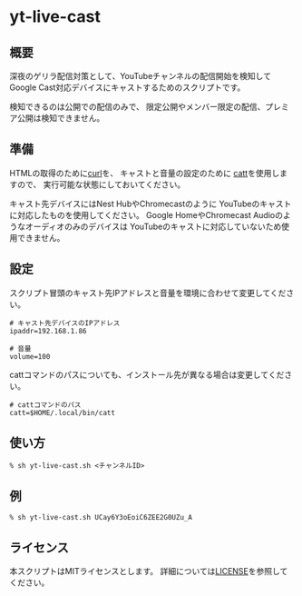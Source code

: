 # yt-live-cast

## 概要

深夜のゲリラ配信対策として、YouTubeチャンネルの配信開始を検知して
Google Cast対応デバイスにキャストするためのスクリプトです。

検知できるのは公開での配信のみで、
限定公開やメンバー限定の配信、プレミア公開は検知できません。

## 準備

HTMLの取得のために[curl](https://curl.se/)を、
キャストと音量の設定のために
[catt](https://github.com/skorokithakis/catt)を使用しますので、
実行可能な状態にしておいてください。

キャスト先デバイスにはNest HubやChromecastのように
YouTubeのキャストに対応したものを使用してください。
Google HomeやChromecast Audioのようなオーディオのみのデバイスは
YouTubeのキャストに対応していないため使用できません。

## 設定

スクリプト冒頭のキャスト先IPアドレスと音量を環境に合わせて変更してください。

    # キャスト先デバイスのIPアドレス
    ipaddr=192.168.1.86
    
    # 音量
    volume=100

cattコマンドのパスについても、インストール先が異なる場合は変更してください。

    # cattコマンドのパス
    catt=$HOME/.local/bin/catt

## 使い方

    % sh yt-live-cast.sh <チャンネルID>

## 例

    % sh yt-live-cast.sh UCay6Y3oEoiC6ZEE2G0UZu_A

## ライセンス

本スクリプトはMITライセンスとします。
詳細については[LICENSE](LICENSE)を参照してください。
